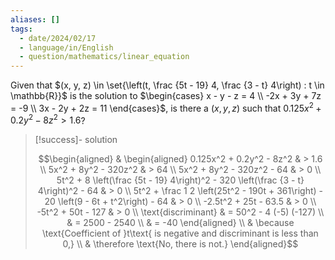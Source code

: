 ```yaml
---
aliases: []
tags:
  - date/2024/02/17
  - language/in/English
  - question/mathematics/linear_equation
---
```


Given that $(x, y, z) \in \set{\left(t, \frac {5t - 19} 4, \frac {3 - t} 4\right) : t \in \mathbb{R}}$ is the solution to $\begin{cases} x - y - z = 4 \\ -2x + 3y + 7z = -9 \\ 3x - 2y + 2z = 11 \end{cases}$, is there a $(x, y, z)$ such that $0.125x^2 + 0.2y^2 - 8z^2 > 1.6$?

> [!success]- solution
>
> $$\begin{aligned}
& \begin{aligned} 0.125x^2 + 0.2y^2 - 8z^2 & > 1.6 \\
5x^2 + 8y^2 - 320z^2 & > 64 \\
5x^2 + 8y^2 - 320z^2 - 64 & > 0 \\
5t^2 + 8 \left(\frac {5t - 19} 4\right)^2 - 320 \left(\frac {3 - t} 4\right)^2 - 64 & > 0 \\
5t^2 + \frac 1 2 \left(25t^2 - 190t + 361\right) - 20 \left(9 - 6t + t^2\right) - 64 & > 0 \\
-2.5t^2 + 25t - 63.5 & > 0 \\
-5t^2 + 50t - 127 & > 0 \\
\text{discriminant} & = 50^2 - 4 (-5) (-127) \\
& = 2500 - 2540 \\
& = -40 \end{aligned} \\
& \because \text{Coefficient of }t\text{ is negative and discriminant is less than 0,} \\
& \therefore \text{No, there is not.}
\end{aligned}$$
